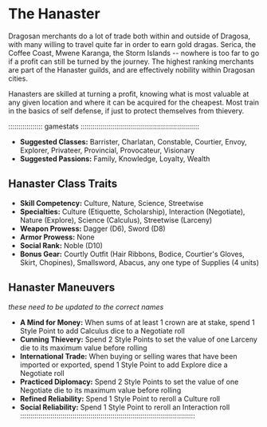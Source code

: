 # The Hanaster

Dragosan merchants do a lot of trade both within and outside of Dragosa,
with many willing to travel quite far in order to earn gold dragas.
Serica, the Coffee Coast, Mwene Karanga, the Storm Islands -- nowhere is
too far to go if a profit can still be turned by the journey. The
highest ranking merchants are part of the Hanaster guilds, and are
effectively nobility within Dragosan cities.

Hanasters are skilled at turning a profit, knowing what is most valuable
at any given location and where it can be acquired for the cheapest.
Most train in the basics of self defense, if just to protect themselves
from thievery.

::::::::::::::::: gamestats :::::::::::::::::::::::::::::::::::::::::::::::::::::::::::
- **Suggested Classes:** Barrister, Charlatan, Constable, Courtier, Envoy, Explorer, Privateer, Provincial, Provocateur, Visionary
- **Suggested Passions:** Family, Knowledge, Loyalty, Wealth

## Hanaster Class Traits

- **Skill Competency:** Culture, Nature, Science, Streetwise
- **Specialties:** Culture (Etiquette, Scholarship), Interaction (Negotiate), Nature (Explore), Science (Calculus), Streetwise (Larceny)
- **Weapon Prowess:** Dagger (D6), Sword (D8)
- **Armor Prowess:** None
- **Social Rank:** Noble (D10)
- **Bonus Gear:** Courtly Outfit (Hair Ribbons, Bodice, Courtier's Gloves, Skirt, Chopines), Smallsword, Abacus, any one type of Supplies (4 units)

## Hanaster Maneuvers

*these need to be updated to the correct names*

- **A Mind for Money:** When sums of at least 1 crown are at stake, spend 1 Style Point to add Calculus dice to a Negotiate roll
- **Cunning Thievery:** Spend 2 Style Points to set the value of one Larceny die to its maximum value before rolling
- **International Trade:** When buying or selling wares that have been imported or exported, spend 1 Style Point to add Explore dice a Negotiate roll
- **Practiced Diplomacy:** Spend 2 Style Points to set the value of one Negotiate die to its maximum value before rolling
- **Refined Reliability:** Spend 1 Style Point to reroll a Culture roll
- **Social Reliability:** Spend 1 Style Point to reroll an Interaction roll
:::::::::::::::::::::::::::::::::::::::::::::::::::::::::::::::::::::::::::::::::::::::
